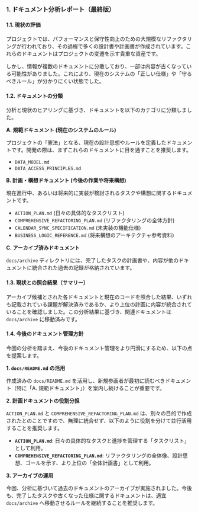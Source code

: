 ### 1. ドキュメント分析レポート（最終版）

#### 1.1. 現状の評価

プロジェクトでは、パフォーマンスと保守性向上のための大規模なリファクタリングが行われており、その過程で多くの設計書や計画書が作成されています。これらのドキュメントはプロジェクトの変遷を示す貴重な資産です。

しかし、情報が複数のドキュメントに分散しており、一部は内容が古くなっている可能性がありました。これにより、現在のシステムの「正しい仕様」や「守るべきルール」が分かりにくい状態でした。

#### 1.2. ドキュメントの分類

分析と現状のヒアリングに基づき、ドキュメントを以下のカテゴリに分類しました。

**A. 規範ドキュメント (現在のシステムのルール)**

プロジェクトの「憲法」となる、現在の設計思想やルールを定義したドキュメントです。開発の際は、まずこれらのドキュメントに目を通すことを推奨します。

- `DATA_MODEL.md`
- `DATA_ACCESS_PRINCIPLES.md`

**B. 計画・構想ドキュメント (今後の作業や将来構想)**

現在進行中、あるいは将来的に実装が検討されるタスクや構想に関するドキュメントです。

- `ACTION_PLAN.md` (日々の具体的なタスクリスト)
- `COMPREHENSIVE_REFACTORING_PLAN.md` (リファクタリングの全体方針)
- `CALENDAR_SYNC_SPECIFICATION.md` (未実装の機能仕様)
- `BUSINESS_LOGIC_REFERENCE.md` (将来構想のアーキテクチャ参考資料)

**C. アーカイブ済みドキュメント**

`docs/archive` ディレクトリには、完了したタスクの計画書や、内容が他のドキュメントに統合された過去の記録が格納されています。

#### 1.3. 現状との照合結果（サマリー）

アーカイブ候補とされた各ドキュメントと現在のコードを照合した結果、いずれも記載されている課題が解決済みであるか、より上位の計画に内容が統合されていることを確認しました。この分析結果に基づき、関連ドキュメントは `docs/archive` に移動済みです。

#### 1.4. 今後のドキュメント管理方針

今回の分析を踏まえ、今後のドキュメント管理をより円滑にするため、以下の点を提案します。

**1. `docs/README.md` の活用**

作成済みの `docs/README.md` を活用し、新規参画者が最初に読むべきドキュメント（特に「A. 規範ドキュメント」）を案内し続けることが重要です。

**2. 計画ドキュメントの役割分担**

`ACTION_PLAN.md` と `COMPREHENSIVE_REFACTORING_PLAN.md` は、別々の目的で作成されたとのことですので、無理に統合せず、以下のように役割を分けて並行活用することを推奨します。

- **`ACTION_PLAN.md`**: 日々の具体的なタスクと進捗を管理する「タスクリスト」として利用。
- **`COMPREHENSIVE_REFACTORING_PLAN.md`**: リファクタリングの全体像、設計思想、ゴールを示す、より上位の「全体計画書」として利用。

**3. アーカイブの運用**

今回、分析に基づいて過去のドキュメントのアーカイブが実施されました。今後も、完了したタスクや古くなった仕様に関するドキュメントは、適宜 `docs/archive` へ移動させるルールを継続することを推奨します。
